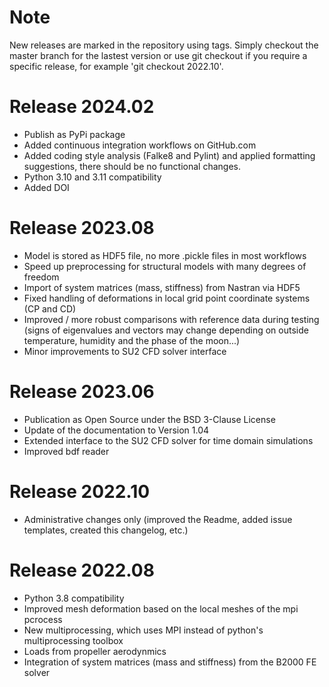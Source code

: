 # Note
New releases are marked in the repository using tags. Simply checkout the master branch for the lastest version or use git checkout if you require a specific release, for example 'git checkout 2022.10'.

# Release 2024.02
- Publish as PyPi package
- Added continuous integration workflows on GitHub.com
- Added coding style analysis (Falke8 and Pylint) and applied formatting suggestions, there should be no functional changes.
- Python 3.10 and 3.11 compatibility
- Added DOI

# Release 2023.08
- Model is stored as HDF5 file, no more .pickle files in most workflows
- Speed up preprocessing for structural models with many degrees of freedom
- Import of system matrices (mass, stiffness) from Nastran via HDF5
- Fixed handling of deformations in local grid point coordinate systems (CP and CD)
- Improved / more robust comparisons with reference data during testing (signs of eigenvalues and vectors may change depending on outside temperature, humidity and the phase of the moon...)
- Minor improvements to SU2 CFD solver interface

# Release 2023.06
- Publication as Open Source under the BSD 3-Clause License 
- Update of the documentation to Version 1.04
- Extended interface to the SU2 CFD solver for time domain simulations
- Improved bdf reader

# Release 2022.10
- Administrative changes only (improved the Readme, added issue templates, created this changelog, etc.)

# Release 2022.08
- Python 3.8 compatibility
- Improved mesh deformation based on the local meshes of the mpi pcrocess
- New multiprocessing, which uses MPI instead of python's multiprocessing toolbox
- Loads from propeller aerodynmics
- Integration of system matrices (mass and stiffness) from the B2000 FE solver
